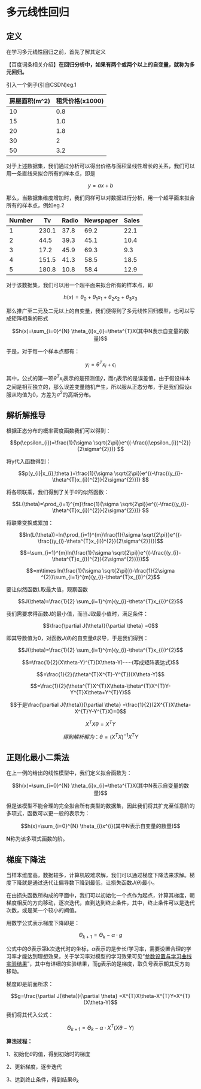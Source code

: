 # 多元线性回归

## 定义

在学习多元线性回归之前，首先了解其定义

【百度词条相关介绍】**在回归分析中，如果有两个或两个以上的自变量，就称为多元回归。**

引入一个例子(引自CSDN)eg.1

| 房屋面积(m^2) | 租凭价格(x1000) |
| ------------- | --------------- |
| 10            | 0.8             |
| 15            | 1.0             |
| 20            | 1.8             |
| 30            | 2               |
| 50            | 3.2             |

对于上述数据集，我们通过分析可以得出价格与面积呈线性增长的关系，我们可以用一条直线来拟合所有的样本点，即是
```math
y=ax+b
```
那么，当数据集维度增加时，我们同样可以对数据进行分析，用一个超平面来拟合所有的样本点，例如eg.2

| Number | Tv    | Radio | Newspaper | Sales |
| ------ | ----- | ----- | --------- | ----- |
| 1      | 230.1 | 37.8  | 69.2      | 22.1  |
| 2      | 44.5  | 39.3  | 45.1      | 10.4  |
| 3      | 17.2  | 45.9  | 69.3      | 9.3   |
| 4      | 151.5 | 41.3  | 58.5      | 18.5  |
| 5      | 180.8 | 10.8  | 58.4      | 12.9  |

对于该数据集，我们可以用一个超平面来拟合所有的样本点，即
```math
h(x)=\theta_{0}+\theta_{1}x_{1}+\theta_{2}x_{2}+\theta_{3}x_{3}
```
那么推广至二元及二元以上的自变量，我们便得到了多元线性回归模型，也可以写成矩阵相乘的形式
```math
h(x)=\sum_{i=0}^{N} \theta_{i}x_{i}=\theta^{T}X(其中N表示自变量的数量)
```

于是，对于每一个样本点都有：

```math
y_{i}=\theta^{T}x_{i}+\epsilon_{i}
```

其中，公式的第一项$`\theta^{T}x_{i}`$表示的是预测值$`\hat{y}`$，而$`\epsilon_{i}`$表示的是误差值，由于假设样本之间是相互独立的，那么误差变量随机产生，所以服从正态分布，于是我们假设$`\epsilon`$服从均值为0，方差为$`\sigma^{2}`$的高斯分布。



## 解析解推导

根据正态分布的概率密度函数我们可以得到：

```math
p(\epsilon_{i})=\frac{1}{\sigma \sqrt{2\pi}}e^{(-\frac{(\epsilon_{i})^{2}}{2\sigma^{2}})} 
```

将y代入函数得到：

```math
p(y_{i}|x_{i};\theta )=\frac{1}{\sigma \sqrt{2\pi}}e^{(-\frac{(y_{i}-\theta^{T}x_{i})^{2}}{2\sigma^{2}})} 
```

将各项联乘，我们得到了关于$`\theta`$的似然函数：

```math
L(\theta)=\prod_{i=1}^{m}\frac{1}{\sigma \sqrt{2\pi}}e^{(-\frac{(y_{i}-\theta^{T}x_{i})^{2}}{2\sigma^{2}})}  
```

将联乘变换成累加：

```math
ln(L(\theta))=ln(\prod_{i=1}^{m}\frac{1}{\sigma \sqrt{2\pi}}e^{(-\frac{(y_{i}-\theta^{T}x_{i})^{2}}{2\sigma^{2}})})
```

```math
=\sum_{i=1}^{m}ln(\frac{1}{\sigma \sqrt{2\pi}}e^{(-\frac{(y_{i}-\theta^{T}x_{i})^{2}}{2\sigma^{2}})})
```

```math
=m\times ln(\frac{1}{\sigma \sqrt{2\pi}})-\frac{1}{2\sigma ^{2}}\sum_{i=1}^{m}(y_{i}-\theta^{T}x_{i})^{2}
```

要让似然函数L取最大值，观察函数

```math
J(\theta)=\frac{1}{2} \sum_{i=1}^{m}(y_{i}-\theta^{T}x_{i})^{2}
```

我们需要求得函数J的最小值，而当J取最小值时，满足条件：

```math
\frac{\partial J(\theta)}{\partial \theta} =0
```

即其导数值为0，对函数$`J(\theta)`$的自变量$`\theta`$求导，于是我们得到：

```math
J(\theta)=\frac{1}{2} \sum_{i=1}^{m}(y_{i}-\theta^{T}x_{i})^{2}
```

```math
=\frac{1}{2}(X\theta-Y)^{T}(X\theta-Y)······(写成矩阵表达式)
```

```math
=\frac{1}{2}(\theta^{T}X^{T}-Y^{T})(X\theta-Y)
```

```math
=\frac{1}{2}(\theta^{T}X^{T}X\theta-\theta^{T}X^{T}Y-Y^{T}X\theta+Y^{T}Y)
```

```math
于是\frac{\partial J(\theta)}{\partial \theta} =\frac{1}{2}(2X^{T}X\theta-X^{T}Y-Y^{T}X)=0
```

```math
X^{T}X\theta=X^{T}Y
```

```math
得到解析解为：\theta=(X^{T}X)^{-1}X^{T}Y
```

## 正则化最小二乘法

在上一例的给出的线性模型中，我们定义拟合函数为：

```math
h(x)=\sum_{i=0}^{N} \theta_{i}x_{i}=\theta^{T}X(其中N表示自变量的数量)
```

但是该模型不能合理的完全拟合所有类型的数据集，因此我们将其扩充至任意阶的多项式，函数可以更一般的表示为：

```math
h(x)=\sum_{i=0}^{N} \theta_{i}x^{i}(其中N表示自变量的数量)
```

**N**称为该多项式函数的阶。

## 梯度下降法

当样本维度高，数据较多，计算机较难求解，我们可以通过梯度下降法来求解。梯度下降就是通过迭代让偏导数下降到最低，让损失函数$`J(\theta)`$最小。

在由损失函数所构成的平面中，我们可以初始化一个点作为起点，计算其梯度，朝梯度相反的方向移动，逐次迭代，直到达到终止条件，其中，终止条件可以是迭代次数，或是某一个较小的阀值。

用数学公式表示梯度下降即是：

```math
\Theta_{k+1}=\Theta_{k}-\alpha ·g
```

公式中的$`\Theta`$表示第k次迭代时的坐标，$`\alpha`$表示的是步长/学习率，需要设置合理的学习率才能达到理想效果，关于学习率对模型的学习效果可见“[参数设置与学习曲线实验结果](https://github.com/kingdomye/QG_AI/tree/master/code/py手搓神经网络/output)”，其中有详细的实验结果，而g表示的是梯度，取负号表示朝其反方向移动。

梯度即是前面所求：

```math
g=\frac{\partial J(\theta)}{\partial \theta} =X^{T}X\theta-X^{T}Y=X^{T}(X\theta-Y)
```

我们将其代入公式：

```math
\Theta_{k+1}=\Theta_{k}-\alpha ·X^{T}(X\theta-Y)
```

**算法过程：**

1、初始化$`\theta`$的值，得到初始时的梯度

2、更新梯度，逐步迭代

3、达到终止条件，得到结果$`\Theta_{k}`$
